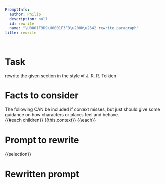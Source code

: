 ```yaml
---
PromptInfo:
  author: Philip
  description: null
  id: rewrite
  name: "\U0001F9D9\U0001F3FB\u200D\u2642 rewrite paragraph"
title: rewrite

---
```


# Task
rewrite the given section in the style of J. R. R. Tolkien
# Facts to consider
The following CAN be included if context misses, but just should give some guidance on how characters or places feel and behave.  
{{#each children}}
{{this.context}}
{{/each}}

# Prompt to rewrite
{{selection}}

# Rewritten prompt
